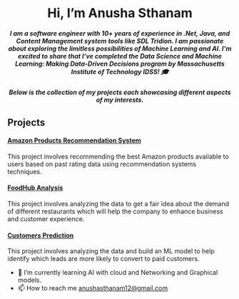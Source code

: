 <h1 align="center"> Hi, I’m Anusha Sthanam</h1>
<h5 align="center">I am a software engineer with 10+ years of experience in .Net, Java, and Content Management system tools like SDL Tridion. 
I am passionate about exploring the limitless possibilities of Machine Learning and AI. I'm excited to share that I’ve completed the Data Science and Machine Learning: Making Data-Driven Decisions program by Massachusetts Institute of Technology IDSS! 🎓 </h3>

<h5 align="center">Below is the collection of my projects each showcasing different aspects of my interests. </h5>

## Projects

#### [Amazon Products Recommendation System](https://github.com/anusha-sthanam/Recommendation_Systems)
This project involves recommending the best Amazon products available to users based on past rating data using recommendation systems techniques.

#### [FoodHub Analysis](https://github.com/anusha-sthanam/FoodHub_Analysis)
This project involves analyzing the data to get a fair idea about the demand of different restaurants which will help the company to enhance business and customer experience.

#### [Customers Prediction](https://github.com/anusha-sthanam/CustomersPrediction)
This project involves analyzing the data and build an ML model to help identify which leads are more likely to convert to paid customers. 

- 🌱 I’m currently learning AI with cloud and Networking and Graphical models. 
- 📫 How to reach me anushasthanam12@gmail.com

